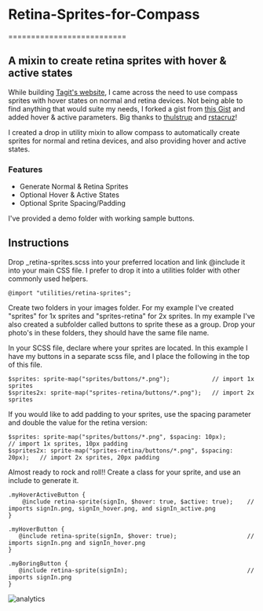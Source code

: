 # Retina-Sprites-for-Compass
==========================

## A mixin to create retina sprites with hover & active states

While building [Tagit's website](http://playtagit.com), I came across the need to use compass sprites with hover states on normal and retina devices. Not being able to find anything that would suite my needs, I forked a gist from [this Gist](https://gist.github.com/2140082) and added hover & active parameters. Big thanks to [thulstrup](https://github.com/thulstrup) and  [rstacruz](https://github.com/rstacruz)!

I created a drop in utility mixin to allow compass to automatically create sprites for normal and retina devices, and also providing hover and active states.

### Features

* Generate Normal & Retina Sprites
* Optional Hover & Active States
* Optional Sprite Spacing/Padding


I've provided a demo folder with working sample buttons.

## Instructions

Drop _retina-sprites.scss into your preferred location and link @include it into your main CSS file. I prefer to drop it into a utilities folder with other commonly used helpers.

    @import "utilities/retina-sprites";

Create two folders in your images folder. For my example I've created "sprites" for 1x sprites and "sprites-retina" for 2x sprites. In my example I've also created a subfolder called buttons to sprite these as a group. Drop your photo's in these folders, they should have the same file name.

In your SCSS file, declare where your sprites are located. In this example I have my buttons in a separate scss file, and I place the following in the top of this file.

    $sprites: sprite-map("sprites/buttons/*.png");            // import 1x sprites
    $sprites2x: sprite-map("sprites-retina/buttons/*.png");   // import 2x sprites
    
If you would like to add padding to your sprites, use the spacing parameter and double the value for the retina version:

    $sprites: sprite-map("sprites/buttons/*.png", $spacing: 10px);            // import 1x sprites, 10px padding
    $sprites2x: sprite-map("sprites-retina/buttons/*.png", $spacing: 20px);   // import 2x sprites, 20px padding

Almost ready to rock and roll!! Create a class for your sprite, and use an include to generate it.
 	
	.myHoverActiveButton {
		@include retina-sprite(signIn, $hover: true, $active: true);    // imports signIn.png, signIn_hover.png, and signIn_active.png
	}

    .myHoverButton {
	   @include retina-sprite(signIn, $hover: true);                    // imports signIn.png and signIn_hover.png
    }

    .myBoringButton {
       @include retina-sprite(signIn);                                  // imports signIn.png
    }

![analytics](http://gh-analytics.aws.af.cm/gh-retinaSprites.gif)
